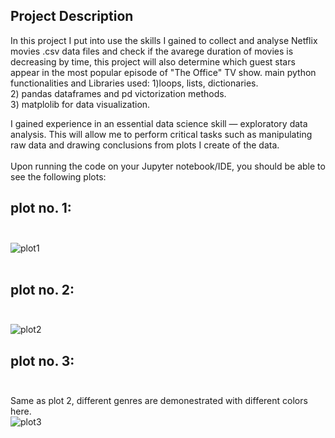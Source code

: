 ## Project Description
In this project I put into use the skills I gained to collect and analyse Netflix movies .csv data files  and check if the avarege duration of movies is decreasing by time, this project will also determine which guest stars appear in the most popular episode of "The Office" TV show.
main python functionalities and Libraries used:
1)loops, lists, dictionaries.<br>
2) pandas dataframes and pd victorization methods.<br>
3) matplolib  for data visualization.<br>

I gained experience in an essential data science skill — exploratory data analysis. This will allow me to perform critical tasks such as manipulating raw data and drawing conclusions from plots I create of the data. <br><br>
Upon running the code on your Jupyter notebook/IDE, you should be able to see the following plots:
 ## plot no. 1: <br> <br>
![plot1](https://user-images.githubusercontent.com/60573989/129726890-b018d332-5f8d-47c8-90b0-f41ceca77b53.png) <br> <br>
## plot no. 2: <br><br>
![plot2](https://user-images.githubusercontent.com/60573989/129727279-959e92d0-6fc4-4e72-bcdf-05153ab377f6.png)
## plot no. 3: <br><br>
Same as plot 2, different genres are demonestrated with different colors here.<br>
![plot3](https://user-images.githubusercontent.com/60573989/129727324-8b4416a1-9c5b-4402-bb1f-653d8681c994.png)

